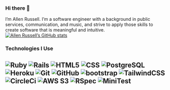 ### Hi there :wave:
I’m Allen Russell. I’m a software engineer with a background in public services, communication, and music, and strive to apply those skills to create software that is meaningful and intuitive.
[![Allen Russell’s GitHub stats](https://github-readme-stats.vercel.app/api?username=garussell)](https://github.com/garussell/github-readme-stats)
 ### Technologies I Use
![Ruby](https://img.shields.io/badge/-Ruby-000?&logo=Ruby&logoColor=F90)
![Rails](https://img.shields.io/badge/-Rails-000?&logo=ruby-on-rails&logoColor=F90)
![HTML5](https://img.shields.io/badge/-HTML5-000?&logo=HTML5)
![CSS](https://img.shields.io/badge/-CSS-000?&logo=css3)
![PostgreSQL](https://img.shields.io/badge/-PostgreSQL-000?&logo=postgresql)
![Heroku](https://img.shields.io/badge/-Heroku-000?&logo=heroku)
![Git](https://img.shields.io/badge/-Git-000?&logo=git)
![GitHub](https://img.shields.io/badge/-GitHub-000?&logo=github)
![bootstrap](https://img.shields.io/badge/-Bootstrap-000?&logo=bootstrap)
![TailwindCSS](https://img.shields.io/badge/-TailwindCSS-000?&logo=tailwindcss)
![CircleCi](https://img.shields.io/badge/-CircleCI-000?&logo=circleci)
![AWS S3](https://img.shields.io/badge/-AWSS3-000?&logo=awss3)
![RSpec](https://img.shields.io/badge/-RSpec-000?&logo=rspec)
![MiniTest](https://img.shields.io/badge/-Minitest-000?&logo=minitest)
---







